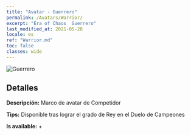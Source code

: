 ```yaml
---
title: "Avatar - Guerrero"
permalink: /Avatars/Warrior/
excerpt: "Era of Chaos  Guerrero"
last_modified_at: 2021-05-28
locale: es
ref: "Warrior.md"
toc: false
classes: wide
---
```

 ![Guerrero](/images/a/avatarFrame_1.png)

## Detalles

 **Descripción:** Marco de avatar de Competidor 

 **Tips:** Disponible tras lograr el grado de Rey en el Duelo de Campeones 

 **Is available:**  + 

